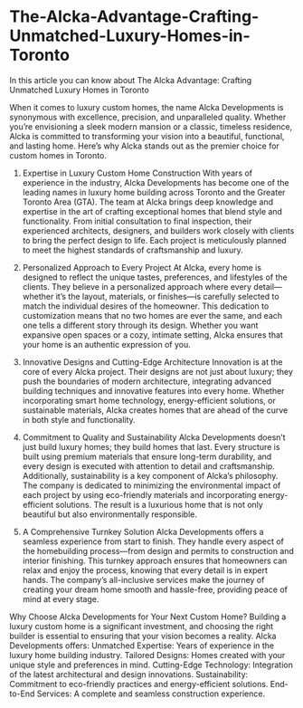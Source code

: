 # The-Alcka-Advantage-Crafting-Unmatched-Luxury-Homes-in-Toronto
In this article you can know about The Alcka Advantage: Crafting Unmatched Luxury Homes in Toronto

When it comes to luxury custom homes, the name Alcka Developments is synonymous with excellence, precision, and unparalleled quality. Whether you’re envisioning a sleek modern mansion or a classic, timeless residence, Alcka is committed to transforming your vision into a beautiful, functional, and lasting home. Here’s why Alcka stands out as the premier choice for custom homes in Toronto.

1. Expertise in Luxury Custom Home Construction
With years of experience in the industry, Alcka Developments has become one of the leading names in luxury home building across Toronto and the Greater Toronto Area (GTA). The team at Alcka brings deep knowledge and expertise in the art of crafting exceptional homes that blend style and functionality.
From initial consultation to final inspection, their experienced architects, designers, and builders work closely with clients to bring the perfect design to life. Each project is meticulously planned to meet the highest standards of craftsmanship and luxury.

3. Personalized Approach to Every Project
At Alcka, every home is designed to reflect the unique tastes, preferences, and lifestyles of the clients. They believe in a personalized approach where every detail—whether it’s the layout, materials, or finishes—is carefully selected to match the individual desires of the homeowner.
This dedication to customization means that no two homes are ever the same, and each one tells a different story through its design. Whether you want expansive open spaces or a cozy, intimate setting, Alcka ensures that your home is an authentic expression of you.

5. Innovative Designs and Cutting-Edge Architecture
Innovation is at the core of every Alcka project. Their designs are not just about luxury; they push the boundaries of modern architecture, integrating advanced building techniques and innovative features into every home.
Whether incorporating smart home technology, energy-efficient solutions, or sustainable materials, Alcka creates homes that are ahead of the curve in both style and functionality.

7. Commitment to Quality and Sustainability
Alcka Developments doesn’t just build luxury homes; they build homes that last. Every structure is built using premium materials that ensure long-term durability, and every design is executed with attention to detail and craftsmanship.
Additionally, sustainability is a key component of Alcka’s philosophy. The company is dedicated to minimizing the environmental impact of each project by using eco-friendly materials and incorporating energy-efficient solutions. The result is a luxurious home that is not only beautiful but also environmentally responsible.

9. A Comprehensive Turnkey Solution
Alcka Developments offers a seamless experience from start to finish. They handle every aspect of the homebuilding process—from design and permits to construction and interior finishing. This turnkey approach ensures that homeowners can relax and enjoy the process, knowing that every detail is in expert hands.
The company’s all-inclusive services make the journey of creating your dream home smooth and hassle-free, providing peace of mind at every stage.

Why Choose Alcka Developments for Your Next Custom Home?
Building a luxury custom home is a significant investment, and choosing the right builder is essential to ensuring that your vision becomes a reality. Alcka Developments offers:
Unmatched Expertise: Years of experience in the luxury home building industry.
Tailored Designs: Homes created with your unique style and preferences in mind.
Cutting-Edge Technology: Integration of the latest architectural and design innovations.
Sustainability: Commitment to eco-friendly practices and energy-efficient solutions.
End-to-End Services: A complete and seamless construction experience.

